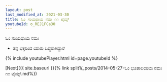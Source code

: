 ```yaml
---
layout: post
last_modified_at: 2021-03-30
title: ಓಂ ಸಂಯಥಾಯ ನಮಃ ೧೧ ಟೈಮ್ಸ್
youtubeId: o_REJ1FCa30
---
```

 
 
 ಓಂ ಸಂಯಥಾಯ ನಮಃ  
 
 -  ತನ್ನ ಭಕ್ತರಿಂದ ಯಾರು ಬದ್ಧರಾಗಿದ್ದಾರೆ 
 
  
 
  
 
 
 
 
 
 


{% include youtubePlayer.html id=page.youtubeId %}
 
[Next]({{ site.baseurl }}{% link  split1/_posts/2014-05-27-ಓಂ ಭೂತಾಲಯಯ ನಮಃ ೧೧ ಟೈಮ್ಸ್.md%})
 
